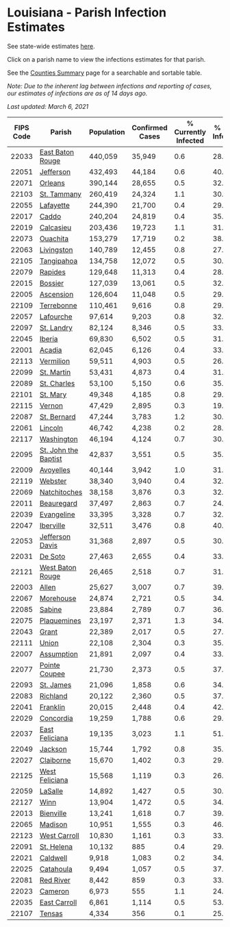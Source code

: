 # Louisiana - Parish Infection Estimates

See state-wide estimates [here](/infections/us-la).

Click on a parish name to view the infections estimates for that parish.

See the [Counties Summary](/infections/summary-counties) page for a searchable and sortable table.

*Note: Due to the inherent lag between infections and reporting of cases, our estimates of infections are as of 14 days ago.*

*Last updated: March 6, 2021*

|   FIPS Code |                                       Parish |   Population |   Confirmed Cases |   % Currently Infected |   % Total Infected |
|-------------|----------------------------------------------|--------------|-------------------|------------------------|--------------------|
|       22033 |         [East Baton Rouge](east-baton-rouge) |      440,059 |            35,949 |                    0.6 |               28.0 |
|       22051 |                       [Jefferson](jefferson) |      432,493 |            44,184 |                    0.6 |               40.0 |
|       22071 |                           [Orleans](orleans) |      390,144 |            28,655 |                    0.5 |               32.8 |
|       22103 |                   [St. Tammany](st.-tammany) |      260,419 |            24,324 |                    1.1 |               30.9 |
|       22055 |                       [Lafayette](lafayette) |      244,390 |            21,700 |                    0.4 |               29.3 |
|       22017 |                               [Caddo](caddo) |      240,204 |            24,819 |                    0.4 |               35.3 |
|       22019 |                       [Calcasieu](calcasieu) |      203,436 |            19,723 |                    1.1 |               31.6 |
|       22073 |                         [Ouachita](ouachita) |      153,279 |            17,719 |                    0.2 |               38.4 |
|       22063 |                     [Livingston](livingston) |      140,789 |            12,455 |                    0.8 |               27.9 |
|       22105 |                     [Tangipahoa](tangipahoa) |      134,758 |            12,072 |                    0.5 |               30.0 |
|       22079 |                           [Rapides](rapides) |      129,648 |            11,313 |                    0.4 |               28.4 |
|       22015 |                           [Bossier](bossier) |      127,039 |            13,061 |                    0.5 |               32.1 |
|       22005 |                       [Ascension](ascension) |      126,604 |            11,048 |                    0.5 |               29.4 |
|       22109 |                     [Terrebonne](terrebonne) |      110,461 |             9,616 |                    0.8 |               29.3 |
|       22057 |                       [Lafourche](lafourche) |       97,614 |             9,203 |                    0.8 |               32.8 |
|       22097 |                     [St. Landry](st.-landry) |       82,124 |             8,346 |                    0.5 |               33.1 |
|       22045 |                             [Iberia](iberia) |       69,830 |             6,502 |                    0.5 |               31.8 |
|       22001 |                             [Acadia](acadia) |       62,045 |             6,126 |                    0.4 |               33.3 |
|       22113 |                       [Vermilion](vermilion) |       59,511 |             4,903 |                    0.5 |               26.3 |
|       22099 |                     [St. Martin](st.-martin) |       53,431 |             4,873 |                    0.4 |               31.1 |
|       22089 |                   [St. Charles](st.-charles) |       53,100 |             5,150 |                    0.6 |               35.7 |
|       22101 |                         [St. Mary](st.-mary) |       49,348 |             4,185 |                    0.8 |               29.1 |
|       22115 |                             [Vernon](vernon) |       47,429 |             2,895 |                    0.3 |               19.3 |
|       22087 |                   [St. Bernard](st.-bernard) |       47,244 |             3,783 |                    1.2 |               30.0 |
|       22061 |                           [Lincoln](lincoln) |       46,742 |             4,238 |                    0.2 |               28.3 |
|       22117 |                     [Washington](washington) |       46,194 |             4,124 |                    0.7 |               30.9 |
|       22095 | [St. John the Baptist](st.-john-the-baptist) |       42,837 |             3,551 |                    0.5 |               35.9 |
|       22009 |                       [Avoyelles](avoyelles) |       40,144 |             3,942 |                    1.0 |               31.3 |
|       22119 |                           [Webster](webster) |       38,340 |             3,940 |                    0.4 |               32.8 |
|       22069 |                 [Natchitoches](natchitoches) |       38,158 |             3,876 |                    0.3 |               32.1 |
|       22011 |                     [Beauregard](beauregard) |       37,497 |             2,863 |                    0.7 |               24.3 |
|       22039 |                     [Evangeline](evangeline) |       33,395 |             3,328 |                    0.7 |               32.0 |
|       22047 |                       [Iberville](iberville) |       32,511 |             3,476 |                    0.8 |               40.5 |
|       22053 |           [Jefferson Davis](jefferson-davis) |       31,368 |             2,897 |                    0.5 |               30.3 |
|       22031 |                           [De Soto](de-soto) |       27,463 |             2,655 |                    0.4 |               33.3 |
|       22121 |         [West Baton Rouge](west-baton-rouge) |       26,465 |             2,518 |                    0.7 |               31.6 |
|       22003 |                               [Allen](allen) |       25,627 |             3,007 |                    0.7 |               39.8 |
|       22067 |                       [Morehouse](morehouse) |       24,874 |             2,721 |                    0.5 |               34.4 |
|       22085 |                             [Sabine](sabine) |       23,884 |             2,789 |                    0.7 |               36.3 |
|       22075 |                   [Plaquemines](plaquemines) |       23,197 |             2,371 |                    1.3 |               34.8 |
|       22043 |                               [Grant](grant) |       22,389 |             2,017 |                    0.5 |               27.7 |
|       22111 |                               [Union](union) |       22,108 |             2,304 |                    0.3 |               35.8 |
|       22007 |                     [Assumption](assumption) |       21,891 |             2,097 |                    0.4 |               33.8 |
|       22077 |               [Pointe Coupee](pointe-coupee) |       21,730 |             2,373 |                    0.5 |               37.1 |
|       22093 |                       [St. James](st.-james) |       21,096 |             1,858 |                    0.6 |               34.4 |
|       22083 |                         [Richland](richland) |       20,122 |             2,360 |                    0.5 |               37.9 |
|       22041 |                         [Franklin](franklin) |       20,015 |             2,448 |                    0.4 |               42.5 |
|       22029 |                       [Concordia](concordia) |       19,259 |             1,788 |                    0.6 |               29.3 |
|       22037 |             [East Feliciana](east-feliciana) |       19,135 |             3,023 |                    1.1 |               51.6 |
|       22049 |                           [Jackson](jackson) |       15,744 |             1,792 |                    0.8 |               35.7 |
|       22027 |                       [Claiborne](claiborne) |       15,670 |             1,402 |                    0.3 |               29.3 |
|       22125 |             [West Feliciana](west-feliciana) |       15,568 |             1,119 |                    0.3 |               26.7 |
|       22059 |                           [LaSalle](lasalle) |       14,892 |             1,427 |                    0.5 |               30.0 |
|       22127 |                                 [Winn](winn) |       13,904 |             1,472 |                    0.5 |               34.2 |
|       22013 |                       [Bienville](bienville) |       13,241 |             1,618 |                    0.7 |               39.8 |
|       22065 |                           [Madison](madison) |       10,951 |             1,555 |                    0.3 |               46.7 |
|       22123 |                 [West Carroll](west-carroll) |       10,830 |             1,161 |                    0.3 |               33.7 |
|       22091 |                     [St. Helena](st.-helena) |       10,132 |               885 |                    0.4 |               29.0 |
|       22021 |                         [Caldwell](caldwell) |        9,918 |             1,083 |                    0.2 |               34.9 |
|       22025 |                       [Catahoula](catahoula) |        9,494 |             1,057 |                    0.5 |               37.1 |
|       22081 |                       [Red River](red-river) |        8,442 |               859 |                    0.3 |               33.1 |
|       22023 |                           [Cameron](cameron) |        6,973 |               555 |                    1.1 |               24.9 |
|       22035 |                 [East Carroll](east-carroll) |        6,861 |             1,114 |                    0.5 |               53.7 |
|       22107 |                             [Tensas](tensas) |        4,334 |               356 |                    0.1 |               25.8 |